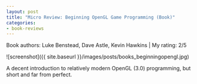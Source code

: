 ```yaml
---
layout: post
title: "Micro Review: Beginning OpenGL Game Programming (Book)"
categories:
- book-reviews
---
```


<p>Book authors: Luke Benstead, Dave Astle, Kevin Hawkins | My rating: 2/5</p>


![screenshot]({{ site.baseurl }}/images/posts/books_beginningopengl.jpg)


<p>A decent introduction to relatively modern OpenGL (3.0) programming, but short and far from perfect.</p>




